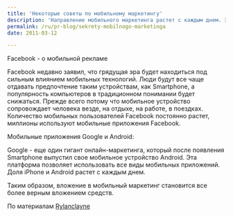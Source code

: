 ```yaml
---
title: 'Некоторые советы по мобильному маркетингу'
description: 'Направление мобильного маркетинга растет с каждым днем. Это хороший способ раскрутки для малого и местного бизнеса. Плюсы мобильного маркетинга в том, что он обладает разветвленной инфраструктурой, которая разрастается с каждым днем. По большей части своим развитием технологии мобильного маркетинга обязаны технологиям Apple. Smartphone стал катализатором для улучшения методов мобильного маркетинга.  Многие агентства называют мобильный маркетинг наиболее  клиентоориентированной технологией, наиболее точно направленной на клиента.'
permalink: /ru/pr-blog/sekrety-mobilnogo-marketinga
date: 2011-03-12

---
```


Facebook - о мобильной рекламе

Facebook недавно заявил, что грядущая эра будет находиться под сильным влиянием мобильных технологий. Люди будут все чаще отдавать предпочтение таким устройствам, как Smartphone, а популярность компьютеров в традиционном понимании будет снижаться. Прежде всего потому что мобильное устройство сопровождает человека везде, на отдыхе, на работе, в поездках. Количество мобильных пользователей Facebook постоянно растет, миллионы используют мобильные приложения Facebook.

Мобильные приложения Google и Android:

Google - еще один гигант онлайн-маркетинга, который после появления Smartphone выпустил свое мобильное устройство Android. Эта платформа позволяет использовать все виды мобильных приложений. Доля iPhone и Android растет с каждым днем.

Таким образом, вложение в мобильный маркетинг становится все более верным вложением средств.

По материалам <a href="https://www.rylanclayne.com/mobile-marketing/essential-tips-for-mobile-marketing">Rylanclayne</a>

